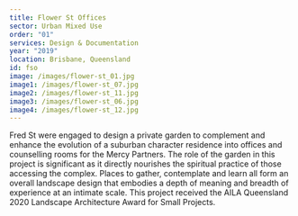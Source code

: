```yaml
---
title: Flower St Offices
sector: Urban Mixed Use
order: "01"
services: Design & Documentation
year: "2019"
location: Brisbane, Queensland
id: fso
image: /images/flower-st_01.jpg
image1: /images/flower-st_07.jpg
image2: /images/flower-st_11.jpg
image3: /images/flower-st_06.jpg
image4: /images/flower-st_12.jpg
---
```


Fred St were engaged to design a private garden to complement and
enhance the evolution of a suburban character residence into offices and
counselling rooms for the Mercy Partners. The role of the garden in this
project is significant as it directly nourishes the spiritual practice of
those accessing the complex. Places to gather, contemplate and learn all form
an overall landscape design that embodies a depth of meaning and breadth of
experience at an intimate scale. This project received the AILA Queensland
2020 Landscape Architecture Award for Small Projects.
